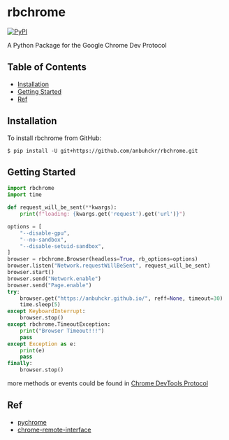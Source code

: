 # rbchrome

[![PyPI](https://img.shields.io/pypi/pyversions/pyppeteer.svg)](https://github.com/anbuhckr/rbchrome)

A Python Package for the Google Chrome Dev Protocol

## Table of Contents

* [Installation](#installation)
* [Getting Started](#getting-started)
* [Ref](#ref)


## Installation

To install rbchrome from GitHub:

```
$ pip install -U git+https://github.com/anbuhckr/rbchrome.git
```

## Getting Started

``` python
import rbchrome
import time

def request_will_be_sent(**kwargs):
    print(f"loading: {kwargs.get('request').get('url')}")

options = [
    "--disable-gpu",
    "--no-sandbox",
    "--disable-setuid-sandbox",
]
browser = rbchrome.Browser(headless=True, rb_options=options)
browser.listen("Network.requestWillBeSent", request_will_be_sent)
browser.start()
browser.send("Network.enable")
browser.send("Page.enable")
try:
    browser.get("https://anbuhckr.github.io/", reff=None, timeout=30)
    time.sleep(5)
except KeyboardInterrupt:
    browser.stop()
except rbchrome.TimeoutException:
    print("Browser Timeout!!!")
    pass
except Exception as e:
    print(e)
    pass
finally:
    browser.stop()
```

more methods or events could be found in
[Chrome DevTools Protocol](https://chromedevtools.github.io/devtools-protocol/tot/)


## Ref

* [pychrome](https://github.com/fate0/pychrome/)
* [chrome-remote-interface](https://github.com/cyrus-and/chrome-remote-interface/)
